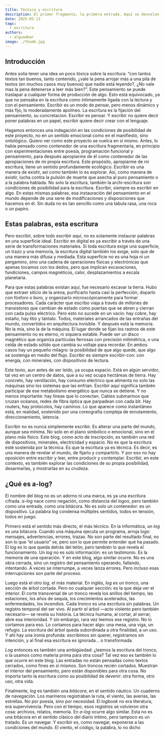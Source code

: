 ```yaml
---
title: Técnica y escritura
description: El primer fragmento, la primera entrada. Aquí se desvelan algunas cosas sobre la escritura en este proyecto.
date: 2025-05-11
tags:
  - escritura
authors:
  - alguadmar
image: ./thumb.jpg
---
```

## Introducción
Antes solía tener una idea un poco tóxica sobre la escritura: “con tantos textos tan buenos, tanto contenido, ¿vale la pena arrojar más a una pila de textos (en muchos casos muy buenos) que nadie está leyendo?, ¿No vale mas la pena detenerse a leer más bien?”. Este pensamiento se puede traslapar a cualquier forma de producción de algo. Esto está equivocado, ya que no pensaba en la escritura como íntimamente ligada con la lectura y con el pensamiento. Escribir es un modo de pensar, pero menos dinámico y más fijo, lo moderadamente apolíneo. La escritura es la fijación del pensamiento, su concretacion. Escribir es pensar. Y escribir no quiere decir poner palabras en un papel, escribir quiere decir crear con el lenguaje.

Hagamos entonces una indagación en las condiciones de posibilidad de este proyecto, no en un sentido emocional como en el manifiesto, sino ontológico. Quiero ver como este proyecto se vuelca en sí mismo. Antes, lo había pensado como contenedor de una escritura fragmentaria, en principio con experimentaciones entre poesía, programación funcional y pensamiento, para después apropiarme de él como contenedor de las apropiaciones de mi propia escritura. Este propósito, apropiarme de mi escritura, tiene un sentido profundamente ecológico. Escribir es una manera de existir, así como también lo es explorar. Así, como manera de existir, lucha contra la pulsión de muerte que asecha al puro pensamiento o a la palabra hablada. No solo la escritura, también la archi-escritura son condiciones de posibilidad para la escritura. Escribir, siempre es escribir en algo. En estas mismas palabras, esa instauración del pensamiento en el mundo depende de una serie de modificaciones y disposiciones que hacemos en él. Sin duda no es tan sencillo como una tabula rasa, una roca o un papiro. 

## Estas palabras, esta escritura
Pero escribir, sobre todo escribir aquí, no es solamente instaurar palabras en una superficie ideal. Escribir en digital es ya escribir a través de una serie de transformaciones materiales. Si toda escritura exige una superficie, un trazo y una memoria, la escritura digital también los exige, solo que de una manera más difusa y mediada. Esta superficie no es una hoja ni un pergamino, sino una cadena de operaciones físicas y electrónicas que apenas tocamos con los dedos, pero que implican excavaciones, fundiciones, campos magnéticos, calor, desplazamientos a escala planetaria.

Para que estas palabras existan aquí, fue necesario excavar la tierra. Hubo que extraer silicio de la arena, purificarlo hasta casi la perfección, doparlo con fósforo o boro, y organizarlo microscópicamente para formar procesadores. Cada carácter que escribo viaja a través de millones de transistores que cambian de estado como puertas que se abren y cierran con cada pulso eléctrico. Pero esto no sucede en un vacío: hay cobre, hay estaño, hay litio y tántalo. Todos, materiales arrancados de las entrañas del mundo, convertidos en arquitectura invisible.
Y después está la memoria. No la mía, sino la de la máquina. El lugar donde se fijan los rastros de este pensamiento no es eterno, ni siquiera estable. Puede ser un disco magnético que organiza partículas ferrosas con precisión milimétrica, o una celda de estado sólido que cambia su voltaje para recordar. En ambos casos hay un pequeño milagro: la posibilidad de que algo quede, que algo se sostenga en medio del flujo. Escribir es siempre escribir-con: con energía, con minerales, con dispositivos de lectura.

Este texto, aun antes de ser leído, ya ocupa espacio. Está en algún servidor, tal vez en un centro de datos, que a su vez ocupa hectáreas de tierra. Hay concreto, hay ventilación, hay consumo eléctrico que alimenta no solo las máquinas sino los sistemas que las enfrían. Escribir aquí significa también participar de ese metabolismo energético que nunca se detiene. Y no menos importante: hay líneas que lo conectan. Cables submarinos que cruzan océanos, redes de fibra óptica que parpadean con cada bit. Hay routers, hay protocolos, hay caminos. Lo que aparece como instantáneo está, en realidad, sostenido por una coreografía compleja de enrutamiento, direccionamiento, latencia.

Escribir no es nunca simplemente escribir. Es alterar una parte del mundo, aunque sea mínima. No solo en el plano simbólico o emocional, sino en el plano más físico. Este blog, como acto de inscripción, es también una red de dispositivos, minerales, electricidad y espacio. No es que la escritura esté sostenida por la técnica. Es que la escritura ya es técnica. Es decir, es una manera de revelar el mundo, de fijarlo y compartirlo. Y por eso no hay oposición entre escribir y leer, entre producir y contemplar. Escribir, en este contexto, es también explorar las condiciones de su propia posibilidad, desarmarlas, y mostrarlas en su crudeza.

## ¿Qué es a-log?
El nombre del blog no es un adorno ni una marca, es ya una escritura cifrada. _a-log_ nace como negación, como distancia del _logos_, pero también como una entrada, como una bitácora. No es solo un contenedor: es un dispositivo. La palabra _log_ condensa múltiples sentidos, todos en tensión, todos en juego.

Primero está el sentido más directo, el más técnico. En la informática, un _log_ es una bitácora. Cuando una máquina ejecuta un programa, arroja _logs_: mensajes, advertencias, errores, trazas. No son parte del resultado final, no son lo que “el usuario” ve, pero son lo que permite entender qué ha pasado. El _log_ es lo que queda detrás del telón, pero también lo que revela el funcionamiento. Un _log_ no es solo información: es un testimonio. Es la memoria de una operación. Y en este blog, algo similar ocurre. No es una obra cerrada, sino un registro del pensamiento operando, fallando, intentando. A veces se interrumpe, a veces lanza errores. Pero incluso esas interrupciones son parte del proceso.

Luego está el otro _log_, el más material. En inglés, _log_ es un tronco, una sección de árbol cortada. Pero no cualquier sección: es la que deja ver el interior. El corte transversal de un tronco revela los anillos del tiempo, las estaciones, los años de sequía, los crecimientos acelerados, las enfermedades, los incendios. Cada tronco es una escritura sin palabras. Un registro temporal del ser vivo. Al partir el árbol —acto violento pero también necesario— se revela su historia. La técnica humana, al cortar, al serrar, abre esa interioridad. Y sin embargo, rara vez leemos ese registro. No lo cortamos para eso. Lo cortamos para hacer algo: una mesa, una viga, un refugio. La escritura del árbol queda subordinada a otra finalidad, a un uso. Y ahí hay una ironía profunda: escribimos sin querer, registramos sin intención, y al final esa escritura es ignorada… o transformada.

_Log_ entonces es también una ambigüedad: ¿leemos la escritura del tronco, o la usamos como materia prima para otra cosa? Tal vez eso es también lo que ocurre en este blog. Las entradas no están pensadas como textos cerrados, como fines en sí mismos. Son troncos recién cortados. Muestran el interior del pensamiento, pero están disponibles para otra cosa. No importa tanto la escritura como su posibilidad de devenir: otra forma, otro uso, otra vida.

Finalmente, _log_ es también una _bitácora_, en el sentido náutico. Un cuaderno de navegación. Los marineros registraban la ruta, el viento, las averías, las estrellas. No por poesía, sino por necesidad. El _logbook_ no era literatura, era supervivencia. Pero con el tiempo, esos registros se volvieron otra cosa: archivos, relatos, memoria. En _a-log_ ocurre algo similar. Esta no es una bitácora en el sentido clásico del diario íntimo, pero tampoco es un tratado. Es un navegar. Y escribir es, como navegar, exponerse a las condiciones del mundo. El viento, el código, la palabra, lo no dicho